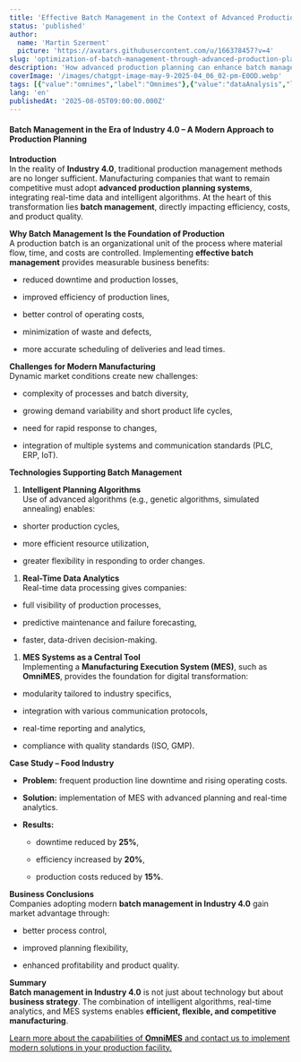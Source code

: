 ```yaml
---
title: 'Effective Batch Management in the Context of Advanced Production Planning and Industry 4.0'
status: 'published'
author:
  name: 'Martin Szerment'
  picture: 'https://avatars.githubusercontent.com/u/166378457?v=4'
slug: 'optimization-of-batch-management-through-advanced-production-planning-in-industry-4-0'
description: 'How advanced production planning can enhance batch management in modern manufacturing systems.'
coverImage: '/images/chatgpt-image-may-9-2025-04_06_02-pm-E0OD.webp'
tags: [{"value":"omnimes","label":"Omnimes"},{"value":"dataAnalysis","label":"Data Analysis"}]
lang: 'en'
publishedAt: '2025-08-05T09:00:00.000Z'
---
```


#### Batch Management in the Era of Industry 4.0 – A Modern Approach to Production Planning

**Introduction**\
In the reality of **Industry 4.0**, traditional production management methods are no longer sufficient. Manufacturing companies that want to remain competitive must adopt **advanced production planning systems**, integrating real-time data and intelligent algorithms. At the heart of this transformation lies **batch management**, directly impacting efficiency, costs, and product quality.

**Why Batch Management Is the Foundation of Production**\
A production batch is an organizational unit of the process where material flow, time, and costs are controlled. Implementing **effective batch management** provides measurable business benefits:

- reduced downtime and production losses,

- improved efficiency of production lines,

- better control of operating costs,

- minimization of waste and defects,

- more accurate scheduling of deliveries and lead times.

**Challenges for Modern Manufacturing**\
Dynamic market conditions create new challenges:

- complexity of processes and batch diversity,

- growing demand variability and short product life cycles,

- need for rapid response to changes,

- integration of multiple systems and communication standards (PLC, ERP, IoT).

**Technologies Supporting Batch Management**

1. **Intelligent Planning Algorithms**\
   Use of advanced algorithms (e.g., genetic algorithms, simulated annealing) enables:

- shorter production cycles,

- more efficient resource utilization,

- greater flexibility in responding to order changes.

1. **Real-Time Data Analytics**\
   Real-time data processing gives companies:

- full visibility of production processes,

- predictive maintenance and failure forecasting,

- faster, data-driven decision-making.

1. **MES Systems as a Central Tool**\
   Implementing a **Manufacturing Execution System (MES)**, such as **OmniMES**, provides the foundation for digital transformation:

- modularity tailored to industry specifics,

- integration with various communication protocols,

- real-time reporting and analytics,

- compliance with quality standards (ISO, GMP).

**Case Study – Food Industry**

- **Problem:** frequent production line downtime and rising operating costs.

- **Solution:** implementation of MES with advanced planning and real-time analytics.

- **Results:**

  - downtime reduced by **25%**,

  - efficiency increased by **20%**,

  - production costs reduced by **15%**.

**Business Conclusions**\
Companies adopting modern **batch management in Industry 4.0** gain market advantage through:

- better process control,

- improved planning flexibility,

- enhanced profitability and product quality.

**Summary**\
**Batch management in Industry 4.0** is not just about technology but about **business strategy**. The combination of intelligent algorithms, real-time analytics, and MES systems enables **efficient, flexible, and competitive manufacturing**.

[Learn more about the capabilities of **OmniMES** and contact us to implement modern solutions in your production facility.](www.omnimes.com)